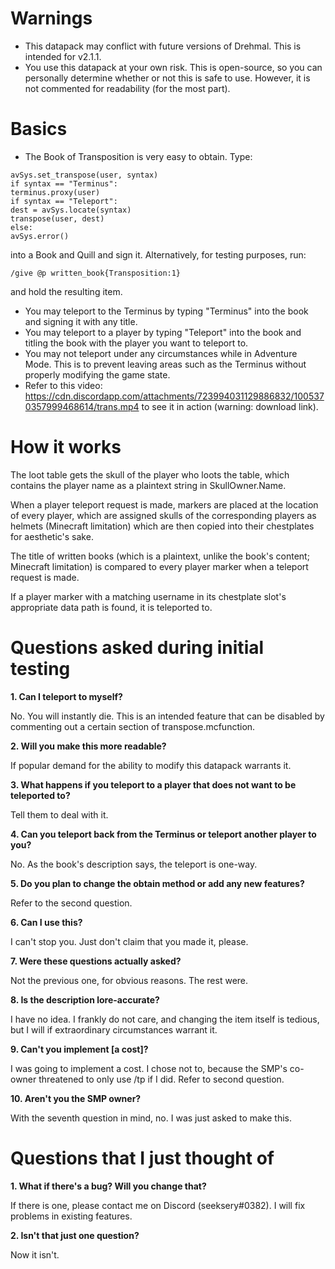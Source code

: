 # Warnings
- This datapack may conflict with future versions of Drehmal. This is intended for v2.1.1.
- You use this datapack at your own risk. This is open-source, so you can personally determine whether or not this is safe to use. However, it is not commented for readability (for the most part). 

# Basics
- The Book of Transposition is very easy to obtain. Type:
```
avSys.set_transpose(user, syntax)
if syntax == "Terminus":
terminus.proxy(user)
if syntax == "Teleport":
dest = avSys.locate(syntax)
transpose(user, dest)
else:
avSys.error()
```
into a Book and Quill and sign it. Alternatively, for testing purposes, run:
```
/give @p written_book{Transposition:1}
```
and hold the resulting item.
- You may teleport to the Terminus by typing "Terminus" into the book and signing it with any title.
- You may teleport to a player by typing "Teleport" into the book and titling the book with the player you want to teleport to.
- You may not teleport under any circumstances while in Adventure Mode. This is to prevent leaving areas such as the Terminus without properly modifying the game state.
- Refer to this video:
https://cdn.discordapp.com/attachments/723994031129886832/1005370357999468614/trans.mp4
to see it in action (warning: download link).

# How it works
The loot table gets the skull of the player who loots the table, which contains the player name as a plaintext string in SkullOwner.Name.  
  
When a player teleport request is made, markers are placed at the location of every player, which are assigned skulls of the corresponding players as helmets (Minecraft limitation) which are then copied into their chestplates for aesthetic's sake.    
  
The title of written books (which is a plaintext, unlike the book's content; Minecraft limitation) is compared to every player marker when a teleport request is made.   
  
If a player marker with a matching username in its chestplate slot's appropriate data path is found, it is teleported to.    

# Questions asked during initial testing
**1. Can I teleport to myself?**  
  
No. You will instantly die. This is an intended feature that can be disabled by commenting out a certain section of transpose.mcfunction.

**2. Will you make this more readable?**  
    
If popular demand for the ability to modify this datapack warrants it.

**3. What happens if you teleport to a player that does not want to be teleported to?**  
  
Tell them to deal with it.
  
**4. Can you teleport back from the Terminus or teleport another player to you?**  
  
No. As the book's description says, the teleport is one-way.
  
**5. Do you plan to change the obtain method or add any new features?**  
  
Refer to the second question.
  
**6. Can I use this?**  
  
I can't stop you. Just don't claim that you made it, please.
  
**7. Were these questions actually asked?**  
  
Not the previous one, for obvious reasons. The rest were.
  
**8. Is the description lore-accurate?**  
  
I have no idea. I frankly do not care, and changing the item itself is tedious, but I will if extraordinary circumstances warrant it.
  
**9. Can't you implement \[a cost]?**  
  
I was going to implement a cost. I chose not to, because the SMP's co-owner threatened to only use /tp if I did. Refer to second question.
  
**10. Aren't you the SMP owner?**  
  
With the seventh question in mind, no. I was just asked to make this.

# Questions that I just thought of
**1. What if there's a bug? Will you change that?**  
  
If there is one, please contact me on Discord (seeksery#0382). I will fix problems in existing features.
  
**2. Isn't that just one question?**  
  
Now it isn't.
